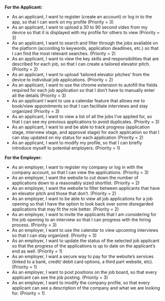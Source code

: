 **For the Applicant:**

- As an applicant, I want to register (create an account) or log in to the app, so that I can work on my profile (Priority = 3)
- As an applicant, I want to upload a 30 to 90 second video from my device so that it is displayed with my profile for others to view (Priority = 3)
- As an applicant, I want to search and filter through the jobs available on the platform (according to keywords, application deadlines, etc.) so that I can find the most relevant searches. (Priority = 2)
- As an applicant, I want to view the key skills and responsibilities that are described for each job, so that I can create a tailored elevator pitch. (Priority = 2)
- As an applicant, I want to upload ‘tailored elevator pitches’ from the device to individual job applications. (Priority = 2)
- As an applicant, I want to use the chrome extension to autofill the fields required for each job application so that I don’t have to manually enter all the details (Priority = 3)
- As an applicant I want to use a calendar feature that allows me to book/view appointments so that I can facilitate interviews and stay organized (Priority = 3)
- As an applicant, I want to view a list of all the jobs I‘ve applied for, so that I can see my previous applications to avoid duplicates. (Priority = 3)
- As an applicant, I want to and be able to track progress (application stage, interview stage, and approval stage) for each application so that I can stay updated on my status for each application (Priority = 2)
- As an applicant, I want to modify my profile, so that I can briefly introduce myself to potential employers. (Priority = 1)

**For the Employer:** 
- As an employer, I want to register my company or log in with the company account, so that I can view the applications. (Priority = 3)
- As an employer, I want the website to cut down the number of applications down to a reasonably sized shortlist. (Priority = 2)
- As an employer, I want the website to filter between applicants that have an elevator pitch and those that don’t. (Priority = 2)
- As an employer, I want to be able to view all job applications for a job opening so that I have the option to look back over some disregarded applications that may fit the role better. (Priority = 2)
- As an employer, I want to invite the applicants that I am considering for the job opening to an interview so that I can progress with the hiring process. (Priority = 3)
- As an employer, I want to use the calendar to view upcoming interviews so that I can stay organized. (Priority = 3)
- As an employer, I want to update the status of the selected job applicant so that the progress of the applications is up to date on the applicant’s end as well. (Priority = 1)
- As an employer, I want a secure way to pay for the website’s services (linked to a bank, credit/ debit card options, a third part website, etc). (Priority = 1)
- As an employer, I want to post positions on the job board, so that every applicant can see the job posting. (Priority = 3)
- As an employer, I want to modify the company profile, so that every applicant can see a description of the company and what we are looking for. (Priority = 1)
